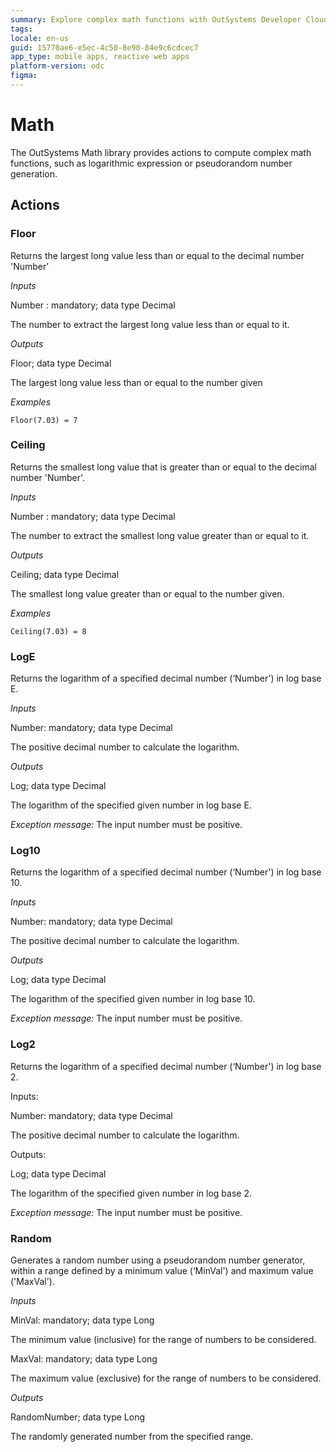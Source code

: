 ```yaml
---
summary: Explore complex math functions with OutSystems Developer Cloud (ODC) Math library, including logarithms and pseudorandom number generation.
tags:
locale: en-us
guid: 15770ae6-e5ec-4c50-8e90-84e9c6cdcec7
app_type: mobile apps, reactive web apps
platform-version: odc
figma:
---
```

# Math

The OutSystems Math library provides actions to compute complex math functions, such as logarithmic expression or pseudorandom number generation.

## Actions

### Floor
Returns the largest long value less than or equal to the decimal number 'Number'

_Inputs_

Number : mandatory; data type Decimal         

The number to extract the largest long value less than or equal to it. 

_Outputs_

Floor; data type Decimal

The largest long value less than or equal to the number given

_Examples_ 
```
Floor(7.03) = 7
```
### Ceiling
Returns the smallest long value that is greater than or equal to the decimal number 'Number'.

_Inputs_

Number : mandatory; data type Decimal         

The number to extract the smallest long value greater than or equal to it. 

_Outputs_

Ceiling; data type Decimal

The smallest long value greater than or equal to the number given.

_Examples_ 
```
Ceiling(7.03) = 8
```
### LogE
Returns the logarithm of a specified decimal number (‘Number') in log base E.

_Inputs_

Number: mandatory; data type Decimal

The positive decimal number to calculate the logarithm.

_Outputs_

Log; data type Decimal

The logarithm of the specified given number in log base E.

_Exception message:_ The input number must be positive.

### Log10
Returns the logarithm of a specified decimal number (‘Number') in log base 10.

_Inputs_

Number: mandatory; data type Decimal

The positive decimal number to calculate the logarithm.

_Outputs_

Log; data type Decimal

The logarithm of the specified given number in log base 10.

_Exception message:_ The input number must be positive.

### Log2
Returns the logarithm of a specified decimal number (‘Number') in log base 2.

Inputs:

Number: mandatory; data type Decimal

The positive decimal number to calculate the logarithm.

Outputs:

Log; data type Decimal

The logarithm of the specified given number in log base 2.

_Exception message:_ The input number must be positive.

### Random

Generates a random number using a pseudorandom number generator, within a range defined by a minimum value (‘MinVal') and maximum value ('MaxVal').

_Inputs_

MinVal: mandatory; data type Long

The minimum value (inclusive) for the range of numbers to be considered. 

MaxVal: mandatory; data type Long

The maximum value (exclusive) for the range of numbers to be considered. 

_Outputs_

RandomNumber; data type Long

The randomly generated number from the specified range.

